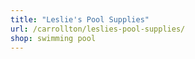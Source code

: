 ```yaml
---
title: "Leslie's Pool Supplies"
url: /carrollton/leslies-pool-supplies/
shop: swimming pool
---
```

